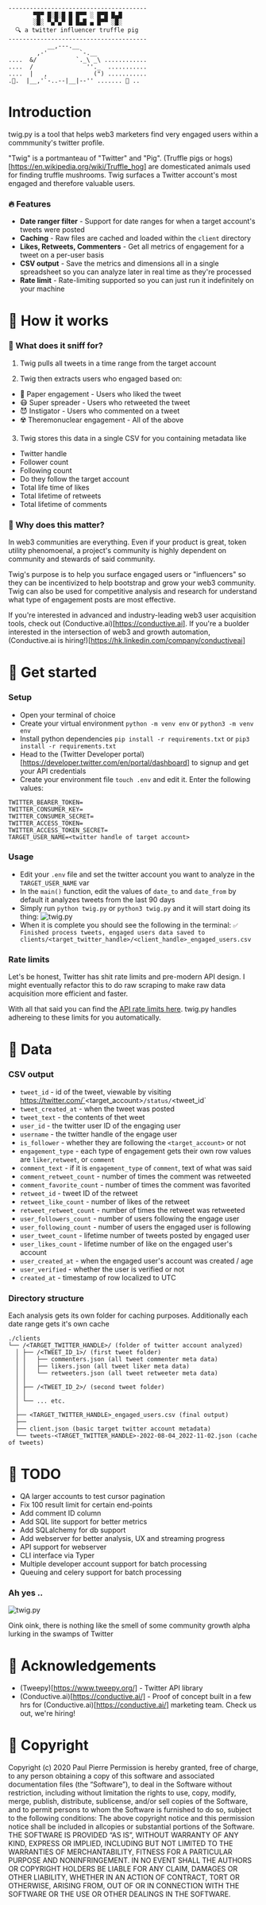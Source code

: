 ```
---------------------------------------
       ▀█▀ █░█░█ █ █▀▀ ░ █▀█ █▄█
       ░█░ ▀▄▀▄▀ █ █▄█ ▄ █▀▀ ░█░
  🔍 a twitter influencer truffle pig
---------------------------------------
           __,---.__   
        ,-'         `-.__ 
....  &/           `._\ _\ ............
....  /               ''._  ...........
....  |   ,             (") ...........
.💩.  |__,'`-..--|__|--'' ....... 💎 ..
```

# Introduction

twig.py is a tool that helps web3 marketers find very engaged users within a commmunity's twitter profile.

"Twig" is a portmanteau of "Twitter" and "Pig". (Truffle pigs or hogs)[https://en.wikipedia.org/wiki/Truffle_hog] are domesticated animals used for finding truffle mushrooms. Twig surfaces a Twitter account's most engaged and therefore valuable users.

### 🔥 Features
- **Date ranger filter** - Support for date ranges for when a target account's tweets were posted
- **Caching** - Raw files are cached and loaded within the `client` directory
- **Likes, Retweets, Commenters** - Get all metrics of engagement for a tweet on a per-user basis
- **CSV output** - Save the metrics and dimensions all in a single spreadsheet so you can analyze later in real time as they're processed
- **Rate limit** - Rate-limiting supported so you can just run it indefinitely on your machine


# 📝 How it works

### 🔎 What does it sniff for?

1. Twig pulls all tweets in a time range from the target account
   
2. Twig then extracts users who engaged based on:
  - 🧻 Paper engagement - Users who liked the tweet
  - 😷 Super spreader - Users who retweeted the tweet
  - 😈 Instigator - Users who commented on a tweet
  - ☢️ Theremonuclear engagement - All of the above

3. Twig stores this data in a single CSV for you containing metadata like
  - Twitter handle
  - Follower count
  - Following count
  - Do they follow the target account
  - Total life time of likes
  - Total lifetime of retweets
  - Total lifetime of comments

### 🤷 Why does this matter?
In web3 communities are everything. Even if your product is great, token utility phenomoenal, a project's community is highly dependent on community and stewards of said community.

Twig's purpose is to help you surface engaged users or "influencers" so they can be incentivized to help bootstrap and grow your web3 community. Twig can also be used for competitive analysis and research for understand what type of engagement posts are most effective.

If you're interested in advanced and industry-leading web3 user acquisition tools, check out (Conductive.ai)[https://conductive.ai]. If you're a buolder interested in the intersection of web3 and growth automation, (Conductive.ai is hiring!)[https://hk.linkedin.com/company/conductiveai]

# 📝 Get started

### Setup
- Open your terminal of choice
- Create your virtual environment `python -m venv env` or `python3 -m venv env` 
- Install python dependencies `pip install -r requirements.txt` or `pip3 install -r requirements.txt`
- Head to the (Twitter Developer portal)[https://developer.twitter.com/en/portal/dashboard] to signup and get your API credentials
- Create your environment file `touch .env` and edit it. Enter the following values:
```
TWITTER_BEARER_TOKEN=
TWITTER_CONSUMER_KEY=
TWITTER_CONSUMER_SECRET=
TWITTER_ACCESS_TOKEN=
TWITTER_ACCESS_TOKEN_SECRET=
TARGET_USER_NAME=<twitter handle of target account>
```
### Usage
- Edit your `.env` file and set the twitter account you want to analyze in the `TARGET_USER_NAME` var
- In the `main()` function, edit the values of `date_to` and `date_from` by default it analyzes tweets from the last 90 days
- Simply run `python twig.py` or `python3 twig.py` and it will start doing its thing:
![twig.py](https://https://raw.githubusercontent.com/paulpierre/twig/main/img/twig.png)
- When it is complete you should see the following in the terminal:
`✅ Finished process tweets, engaged users data saved to clients/<target_twitter_handle>/<client_handle>_engaged_users.csv`

### Rate limits
Let's be honest, Twitter has shit rate limits and pre-modern API design. I might eventually refactor this to do raw scraping to make raw data acquisition more efficient and faster.

With all that said you can find the [API rate limits here](https://developer.twitter.com/en/docs/twitter-api/rate-limits). twig.py handles adhereing to these limits for you automatically.

# 📝 Data

### CSV output
- `tweet_id` - id of the tweet, viewable by visiting https://twitter.com/`<target_account>`/status/`<tweet_id`
- `tweet_created_at` - when the tweet was posted
- `tweet_text` - the contents of thet weet
- `user_id` - the twitter user ID of the engaging user
- `username` - the twitter handle of the engage user
- `is_follower` - whether they are following the `<target_account>` or not
- `engagement_type` - each type of engagement gets their own row values are `liker`,`retweet`, or `comment`
- `comment_text` - if it is `engagement_type` of `comment`, text of what was said
- `comment_retweet_count` - number of times the comment was retweeted
- `comment_favorite_count` - number of times the comment was favorited
- `retweet_id` - tweet ID of the retweet
- `retweet_like_count` - number of likes of the retweet
- `retweet_retweet_count` - number of times the retweet was retweeted
- `user_followers_count` - number of users following the engage user
- `user_following_count` - number of users the engaged user is following
- `user_tweet_count` - lifetime number of tweets posted by engaged user
- `user_likes_count` - lifetime number of like on the engaged user's account
- `user_created_at` - when the engaged user's account was created / age
- `user_verified` - whether the user is verified or not
- `created_at` - timestamp of row localized to UTC
### Directory structure

Each analysis gets its own folder for caching purposes. Additionally each date range gets it's own cache

```
./clients
└── /<TARGET_TWITTER_HANDLE>/ (folder of twitter account analyzed)
  │ ├── /<TWEET_ID_1>/ (first tweet folder)
  │ │   ├── commenters.json (all tweet commenter meta data)
  │ │   ├── likers.json (all tweet liker meta data)
  │ │   └── retweeters.json (all tweet retweeter meta data)
  │ │
  │ ├── /<TWEET_ID_2>/ (second tweet folder)
  │ │
  │ └── ... etc.
  │
  ├── <TARGET_TWITTER_HANDLE>_engaged_users.csv (final output)
  ├──
  ├── client.json (basic target twitter account metadata)
  └── tweets-<TARGET_TWITTER_HANDLE>-2022-08-04_2022-11-02.json (cache of tweets)
```

# 📝 TODO
- QA larger accounts to test cursor pagination
- Fix 100 result limit for certain end-points
- Add comment ID column
- Add SQL lite support for better metrics
- Add SQLalchemy for db support
- Add webserver for better analysis, UX and streaming progress
- API support for webserver
- CLI interface via Typer
- Multiple developer account support for batch processing
- Queuing and celery support for batch processing

### Ah yes ..
![twig.py](https://media1.giphy.com/media/eP4zLawRGHJWt5ailn/giphy.gif?cid=ecf05e475zfqzn8erlr60p4bqv0ikof2sco7bnsbj7nwu2ut&rid=giphy.gif&ct=g)

Oink oink, there is nothing like the smell of some community growth alpha lurking in the swamps of Twitter

# 📝 Acknowledgements
- (Tweepy)[https://www.tweepy.org/] - Twitter API library
- (Conductive.ai)[https://conductive.ai/] - Proof of concept built in a few hrs for (Conductive.ai)[https://conductive.ai/] marketing team. Check us out, we're hiring!


# 📝 Copyright
Copyright (c) 2020 Paul Pierre Permission is hereby granted, free of charge, to any person obtaining a copy of this software and associated documentation files (the “Software”), to deal in the Software without restriction, including without limitation the rights to use, copy, modify, merge, publish, distribute, sublicense, and/or sell copies of the Software, and to permit persons to whom the Software is furnished to do so, subject to the following conditions: The above copyright notice and this permission notice shall be included in allcopies or substantial portions of the Software. THE SOFTWARE IS PROVIDED “AS IS”, WITHOUT WARRANTY OF ANY KIND, EXPRESS OR IMPLIED, INCLUDING BUT NOT LIMITED TO THE WARRANTIES OF MERCHANTABILITY, FITNESS FOR A PARTICULAR PURPOSE AND NONINFRINGEMENT. IN NO EVENT SHALL THE AUTHORS OR COPYRIGHT HOLDERS BE LIABLE FOR ANY CLAIM, DAMAGES OR OTHER LIABILITY, WHETHER IN AN ACTION OF CONTRACT, TORT OR OTHERWISE, ARISING FROM, OUT OF OR IN CONNECTION WITH THE SOFTWARE OR THE USE OR OTHER DEALINGS IN THE SOFTWARE.